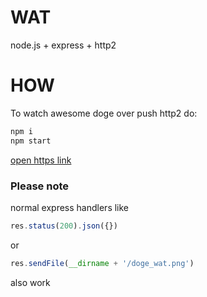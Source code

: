 # WAT

node.js + express + http2

# HOW

To watch awesome doge over push http2 do:

```bash
npm i
npm start
```
[open https link](https://127.0.0.1:4002/)

### Please note
normal express handlers like

```js
res.status(200).json({})
```

or

```js
res.sendFile(__dirname + '/doge_wat.png')
```

also work